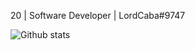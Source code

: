 20 | Software Developer | LordCaba#9747

![Github stats](https://github-readme-stats.vercel.app/api?username=LordCaba&theme=highcontrast&show_icons=true&bg_color=1C1B25&title_color=6EA3EA&icon_color=BA72CF&count_private=true)
